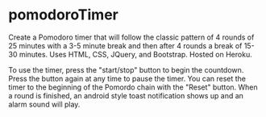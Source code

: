 # pomodoroTimer
Create a Pomodoro timer that will follow the classic pattern of 4 rounds of 25 minutes with a 3-5 minute break and then after 4 rounds a break of 15-30 minutes. Uses HTML, CSS, JQuery, and Bootstrap. Hosted on Heroku.


To use the timer, press the "start/stop" button to begin the countdown. Press the button again at any time to pause the timer. You can reset the timer to the beginning of the Pomordo chain with the "Reset" button. When a round is finished, an android style toast notification shows up and an alarm sound will play.
